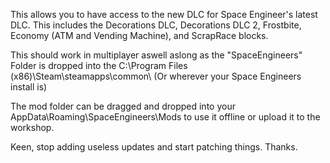 
This allows you to have access to the new DLC for Space Engineer's latest DLC. This includes the Decorations DLC, Decorations DLC 2, Frostbite, Economy (ATM and Vending Machine), and ScrapRace blocks.

This should work in multiplayer aswell aslong as the "SpaceEngineers" Folder is dropped into the C:\Program Files (x86)\Steam\steamapps\common\ (Or wherever your Space Engineers install is)


The mod folder can be dragged and dropped into your AppData\Roaming\SpaceEngineers\Mods to use it offline or upload it to the workshop.


Keen, stop adding useless updates and start patching things. Thanks.
